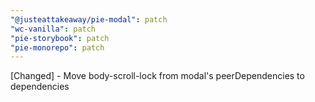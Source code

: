```yaml
---
"@justeattakeaway/pie-modal": patch
"wc-vanilla": patch
"pie-storybook": patch
"pie-monorepo": patch
---
```


[Changed] - Move body-scroll-lock from modal's peerDependencies to dependencies
